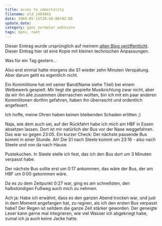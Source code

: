 ```yaml
---
title: acces to immortality
filename: old_1404843
date: 2009-05-15T20:56:00+02:00
update_date:
category: ganz_normaler_wahnsinn
tags: öpnv, rant
---
```

Dieser Eintrag wurde ursprünglich auf meinem [alten Blog veröffentlicht](https://stu.blogger.de/stories/1404843/). Dieser Eintrag hier ist eine Kopie mit kleinen technischen Anpassungen.

Was für ein Tag gestern…

Also erst einmal hatte morgens die S1 wieder zehn Minuten Verspätung. Aber darum geht es eigentlich nicht.

Ein Kommilitone hat mit seiner Band(Name siehe Titel) bei einem Wetbewerb gespielt. Mir liegt die gespielte Musikrichtung zwar nicht, aber da wir ihn alle zusammen überraschen wollten, bin ich mit ein paar anderen Kommilitonen dorthin gefahren, haben ihn überrascht und ordentlich angefeuert.

Ich hoffe, meine Ohren haben keinen bleibenden Schaden erlitten ;)

Naja, wie dem auch sei, auf der Rückfahrt habe ich mich am HBF in Essen absetzen lassen. Dort ist mir natürlich der Bus vor der Nase weggefahren. Das war so gegen 23:05. Ein kurzer Check: Der nächste passende Bus kommt in einer Stunde. Ah! Die S1 nach Steele kommt um 23:16 - also nach Steele und von da nach Hause.

Pustekuchen. In Steele stelle ich fest, das ich den Bus dort um 3 Minuten verpasst habe.

Der nächste Bus sollte erst um 0:17 ankommen, das wäre der Bus, der am HBF um 0:00 gekommen wäre.

Da es zu dem Zeitpunkt 0:27 war, ging es am schnellsten, den halbstündigen Fußweg auch mich zu nehmen.

Ach ja: Habe ich erwähnt, dass es den ganzen Abend trocken war, und just in dem Moment angefangen hat, zu regnen, als ich den ersten Bus verpasst habe? Der Regen ist seitdem die ganze Zeit stärker geworden. Der geneigte Leser kann gerne mal integrieren, wie viel Wasser ich abgekriegt habe, zumal ich ja auch keine Jacke hatte.
